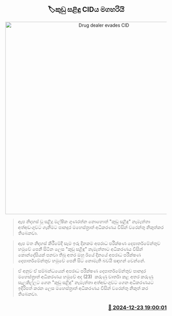 <p align='center'><b><h2 align='center' title='Drug dealer evades CID'>🏷කුඩු සළිඳු CIDය මගහරියි</h2></b></p>
<p align='center'><img src='https://helakuru.sgp1.cdn.digitaloceanspaces.com/esana/images/lib/court-gg.jpg' width='600' alt='Drug dealer evades CID'></p>

> ඇප නිදහස් වූ සළිදු මල්ෂික ගුණරත්න නොහොත් "කුඩු සළිඳු" නැමැත්තා අත්අඩංගුවට ගැනීමට පානදුර මහෙස්ත්‍රාත් අධිකරණය විසින් වරෙන්තු නිකුත්කර තිබෙනවා.

> ඇප මත නිදහස් කිරීමේදී සෑම ඉරු දිනකම අපරාධ පරීක්ෂණ දෙපාර්තමේන්තුව හමුවේ පෙනී සිටින ලෙස "කුඩු සළිඳු" නැමැත්තාට අධිකරණය විසින් කොන්දේසියක් පනවා තිබූ අතර ඔහු ඊයේ දිනයේ අපරාධ පරීක්ෂණ දෙපාර්තමේන්තුව හමුවේ පෙනී සිට නොමැති බවයි සඳහන් වෙන්නේ.

> ඒ අනුව ඒ සම්බන්ධයෙන් අපරාධ පරීක්ෂණ දෙපාර්තමේන්තුව පානදුර මහෙස්ත්‍රාත් අධිකරණය හමුවේ අද (23)  කරුණු වාර්තා කළ අතර කරුණු සැලකිල්ලට ගෙන "කුඩු සළිඳු" නැමැත්තා අත්අඩංගුවට ගෙන අධිකරණයට ඉදිරිපත් කරන ලෙස මහෙස්ත්‍රාත් අධිකරණය විසින් වරෙන්තු නිකුත් කර තිබෙනවා.



<h3 align='right'><a href='https://www.helakuru.lk/esana/p/106088/'>📅 2024-12-23 19:00:01</a></h3>
